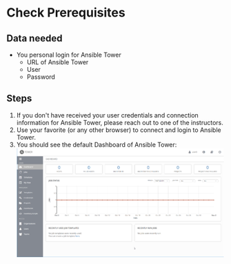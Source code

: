 # Check Prerequisites

## Data needed

- You personal login for Ansible Tower
  - URL of Ansible Tower
  - User
  - Password

## Steps

1. If you don't have received your user credentials and connection information for Ansible Tower, please reach out to one of the instructors.
1. Use your favorite (or any other browser) to connect and login to Ansible Tower.
1. You should see the default Dashboard of Ansible Tower:
![ansible tower dashboard](../assets/ansible-tower-initial.png)

